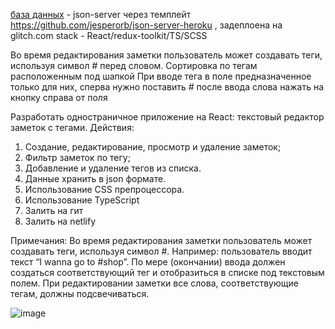[база данных](https://github.com/vanekh-abramov/online-db) - json-server через темплейт https://github.com/jesperorb/json-server-heroku , задеплоена на glitch.com 
stack - React/redux-toolkit/TS/SCSS

Во время редактирования заметки пользователь может создавать теги, используя символ # перед словом.
Сортировка по тегам расположенным под шапкой
При вводе тега в поле предназначенное только для них, сперва нужно поставить # после ввода слова нажать на кнопку справа от поля 

Разработать одностраничное приложение на React: текстовый редактор заметок с тегами.
Действия:
1. Создание, редактирование, просмотр и удаление заметок;
2. Фильтр заметок по тегу;
3. Добавление и удаление тегов из списка.
4. Данные хранить в json формате.
5. Использование CSS препроцессора.
6. Использование TypeScript
7. Залить на гит
8. Залить на netlify

Примечания:
Во время редактирования заметки пользователь может создавать теги, используя символ #.
Например: пользователь вводит текст “I wanna go to #shop”. По мере (окончании) ввода должен создаться соответствующий тег и отобразиться в списке под текстовым полем.
При редактировании заметки все слова, соответствующие тегам, должны подсвечиваться.

![image](https://user-images.githubusercontent.com/74138797/206245179-03867116-ac22-44a7-bde0-c352c5ecd8e1.png)
